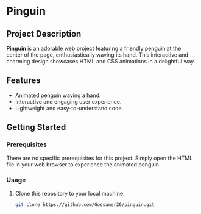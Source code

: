 # Pinguin

## Project Description

**Pinguin** is an adorable web project featuring a friendly penguin at the center of the page, enthusiastically waving its hand. This interactive and charming design showcases HTML and CSS animations in a delightful way.

## Features

- Animated penguin waving a hand.
- Interactive and engaging user experience.
- Lightweight and easy-to-understand code.

## Getting Started

### Prerequisites

There are no specific prerequisites for this project. Simply open the HTML file in your web browser to experience the animated penguin.

### Usage

1. Clone this repository to your local machine.
   ```bash
   git clone https://github.com/Gossamer26/pinguin.git
